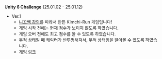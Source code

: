 **Unity 6 Challenge** (25.01.02 - 25.01.12)
- Ver.1
  - [니꼬쌤 강의](https://www.youtube.com/watch?v=A58_FWqiekI)를 따라서 만든 Kimchi-Run 게임입니다!
  - 게임 시작 전에는 현재 점수가 보이지 않도록 하였습니다.
  - 게임 오버 전에도 최고 점수를 볼 수 있도록 하였습니다.
  - 무적 상태일 때 캐릭터가 반투명해져서, 무적 상태임을 알아볼 수 있도록 하였습니다.
  - [게임 링크](https://play.unity.com/en/games/61cc194a-3339-41d8-9e02-14e72bdeb959/kimchi-run-by-dongle)

